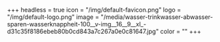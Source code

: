 +++
headless = true
icon = "/img/default-favicon.png"
logo = "/img/default-logo.png"
image = "/media/wasser-trinkwasser-abwasser-sparen-wasserknappheit-100__v-img__16__9__xl_-d31c35f8186ebeb80b0cd843a7c267a0e0c81647.jpg"
color = ""
+++
